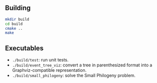 ## Building

```sh
mkdir build
cd build
cmake ..
make
```

## Executables

* `./build/test`: run unit tests.
* `./build/event_tree_viz`: convert a tree in parenthesized format into a Graphviz-compatible representation.
* `./build/small_philogeny`: solve the Small Philogeny problem.
